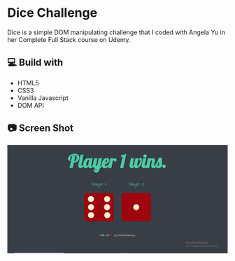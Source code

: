 # Dice Challenge

Dice is a simple DOM manipulating challenge that I coded with Angela Yu in her Complete Full Stack course on Udemy.

## 💻 Build with

- HTML5
- CSS3
- Vanilla Javascript
- DOM API

## 📷 Screen Shot

![ss](images/Screenshot.png)
